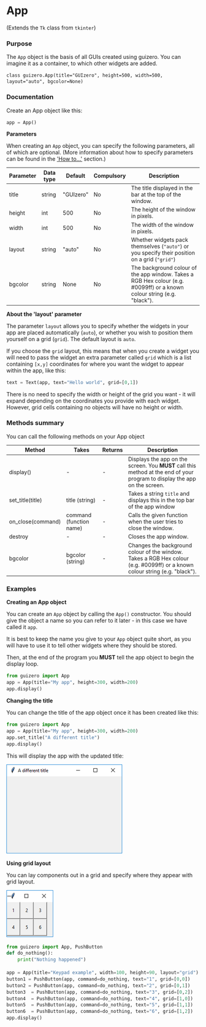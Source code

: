 # App

(Extends the `Tk` class from `tkinter`)

### Purpose
The `App` object  is the basis of all GUIs created using guizero. You can imagine it as a container, to which other widgets are added.

```
class guizero.App(title="GUIzero", height=500, width=500, layout="auto", bgcolor=None)
```


### Documentation

Create an App object like this:

```python
app = App()
```

**Parameters**

When creating an `App` object, you can specify the following parameters, all of which are optional. (More information about how to specify parameters can be found in the ['How to...'](./howto/) section.)

| Parameter | Data type | Default | Compulsory | Description                         |
| --------- | --------- | ------- | ---------- | -------------------------|
| title     | string    | "GUIzero" | No       | The title displayed in the bar at the top of the window. |
| height    | int       | 500     | No         | The height of the window in pixels. |
| width     | int       | 500     | No         | The width of the window in pixels.  |
| layout    | string    | "auto"  | No         | Whether widgets pack themselves (`"auto"`) or you specify their position on a grid (`"grid"`) |
| bgcolor    | string    | None  | No         | The background colour of the app window. Takes a RGB Hex colour (e.g. #0099ff) or a known colour string (e.g. "black").  |


**About the 'layout' parameter**

The parameter `layout` allows you to specify whether the widgets in your app are placed automatically (`auto`), or whether you wish to position them yourself on a grid (`grid`). The default layout is `auto`.

If you choose the `grid` layout, this means that when you create a widget you will need to pass the widget an extra parameter called `grid` which is a list containing `[x,y]` coordinates for where you want the widget to appear within the app, like this:

```python
text = Text(app, text="Hello world", grid=[0,1])
```

There is no need to specify the width or height of the grid you want - it will expand depending on the coordinates you provide with each widget. However, grid cells containing no objects will have no height or width.

### Methods summary

You can call the following methods on your App object

| Method        | Takes     | Returns    | Description                |
| ------------- | --------- | ---------- | -------------------------- |
| display()     |-          | -          | Displays the app on the screen. You **MUST** call this method at the end of your program to display the app on the screen. |
| set_title(title)   | title (string)         | -          | Takes a string `title` and displays this in the top bar of the app window        |
| on_close(command)   | command (function name)         | -          | Calls the given function when the user tries to close the window.      |
| destroy   | -         | -          | Closes the app window.    |
| bgcolor   | bgcolor (string)       | -          | Changes the background colour of the window. Takes a RGB Hex colour (e.g. #0099ff) or a known colour string (e.g. "black").   |

### Examples

**Creating an App object**

You can create an `App` object by calling the `App()` constructor. You should give the object a name so you can refer to it later - in this case we have called it `app`.

It is best to keep the name you give to your `App` object quite short, as you will have to use it to tell other widgets where they should be stored.

Then, at the end of the program you **MUST** tell the app object to begin the display loop.

```python
from guizero import App
app = App(title="My app", height=300, width=200)
app.display()
```

**Changing the title**

You can change the title of the app object once it has been created like this:

```python
from guizero import App
app = App(title="My app", height=300, width=200)
app.set_title("A different title")
app.display()
```
This will display the app with the updated title:

![App title](images/app_set_title.png)

**Using grid layout**

You can lay components out in a grid and specify where they appear with grid layout.

![App title](images/keypad_windows.png)

```python
from guizero import App, PushButton
def do_nothing():
    print("Nothing happened")

app = App(title="Keypad example", width=100, height=90, layout="grid")
button1 = PushButton(app, command=do_nothing, text="1", grid=[0,0])
button2 = PushButton(app, command=do_nothing, text="2", grid=[0,1])
button3  = PushButton(app, command=do_nothing, text="3", grid=[0,2])
button4  = PushButton(app, command=do_nothing, text="4", grid=[1,0])
button5  = PushButton(app, command=do_nothing, text="5", grid=[1,1])
button6  = PushButton(app, command=do_nothing, text="6", grid=[1,2])
app.display()
```

